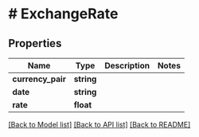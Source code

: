# # ExchangeRate

## Properties

Name | Type | Description | Notes
------------ | ------------- | ------------- | -------------
**currency_pair** | **string** |  |
**date** | **string** |  |
**rate** | **float** |  |

[[Back to Model list]](../../README.md#models) [[Back to API list]](../../README.md#endpoints) [[Back to README]](../../README.md)
